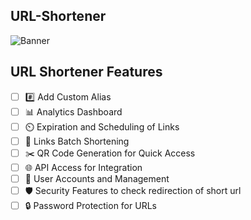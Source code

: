 ## URL-Shortener
![Banner](./assets/banner.png)
## URL Shortener Features

- [ ] :hash: Add Custom Alias
- [ ] :bar_chart: Analytics Dashboard
- [ ] :timer_clock: Expiration and Scheduling of Links
- [ ] :page_facing_up: Links Batch Shortening
- [ ] :scissors: QR Code Generation for Quick Access
- [ ] :globe_with_meridians: API Access for Integration
- [ ] :bust_in_silhouette: User Accounts and Management
- [ ] :shield: Security Features to check redirection of short url
- [ ] :lock: Password Protection for URLs
